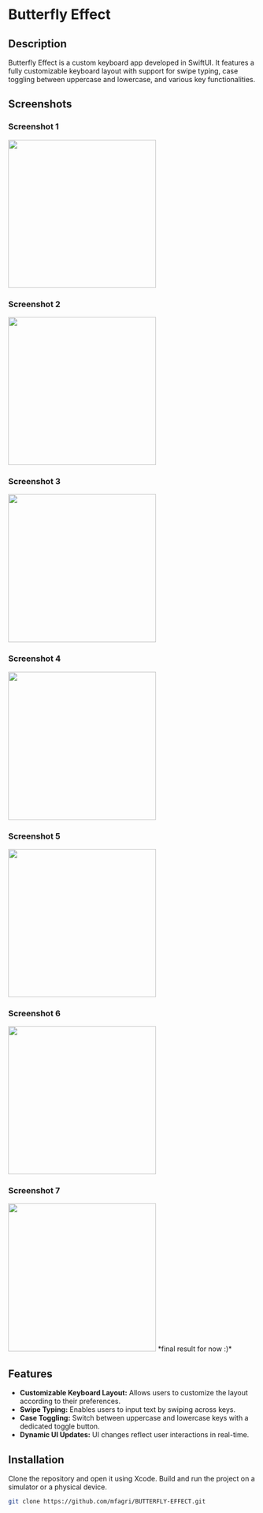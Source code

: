 # Butterfly Effect



## Description

Butterfly Effect is a custom keyboard app developed in SwiftUI. It features a fully customizable keyboard layout with support for swipe typing, case toggling between uppercase and lowercase, and various key functionalities.

## Screenshots

### Screenshot 1
<img src="screens/Simulator%20Screen%20Shot%20-%20iPhone%2012%20-%202024-07-02%20at%2000.02.51.png" width="300">


### Screenshot 2
<img src="screens/Simulator%20Screen%20Shot%20-%20iPhone%2012%20-%202024-07-02%20at%2000.38.37.png" width="300">


### Screenshot 3
<img src="screens/Simulator%20Screen%20Shot%20-%20iPhone%2012%20-%202024-07-02%20at%2001.04.01.png" width="300">


### Screenshot 4
<img src="screens/Simulator%20Screen%20Shot%20-%20iPhone%2012%20-%202024-07-02%20at%2002.30.59.png" width="300">



### Screenshot 5
<img src="screens/Simulator%20Screen%20Shot%20-%20iPhone%2012%20-%202024-07-02%20at%2003.53.56.png" width="300">

### Screenshot 6
<img src="screens/Simulator%20Screen%20Shot%20-%20iPhone%2011%20-%202024-07-03%20at%2007.03.13.png" width="300">

### Screenshot 7
<img src="screens/Simulator%20Screen%20Shot%20-%20iPhone%2011%20-%202024-07-03%20at%2007.03.22.png" width="300">
*final result for now :)*

## Features

- **Customizable Keyboard Layout:** Allows users to customize the layout according to their preferences.
- **Swipe Typing:** Enables users to input text by swiping across keys.
- **Case Toggling:** Switch between uppercase and lowercase keys with a dedicated toggle button.
- **Dynamic UI Updates:** UI changes reflect user interactions in real-time.

## Installation

Clone the repository and open it using Xcode. Build and run the project on a simulator or a physical device.

```bash
git clone https://github.com/mfagri/BUTTERFLY-EFFECT.git

